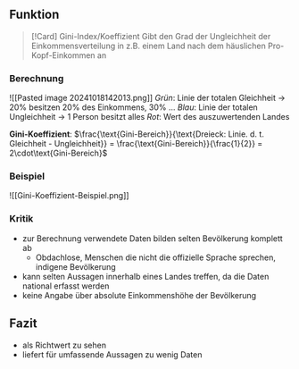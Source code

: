 ## Funktion
>[!Card] Gini-Index/Koeffizient
>Gibt den Grad der Ungleichheit der Einkommensverteilung in z.B. einem Land nach dem häuslichen Pro-Kopf-Einkommen an
<!--SR:!2025-10-01,249,330-->

### Berechnung
![[Pasted image 20241018142013.png]]
*Grün*: Linie der totalen Gleichheit -> 20% besitzen 20% des Einkommens, 30% ...
*Blau*: Linie der totalen Ungleichheit -> 1 Person besitzt alles
*Rot*: Wert des auszuwertenden Landes

**Gini-Koeffizient**: $\frac{\text{Gini-Bereich}}{\text{Dreieck: Linie. d. t. Gleichheit - Ungleichheit}} = \frac{\text{Gini-Bereich}}{\frac{1}{2}} = 2\cdot\text{Gini-Bereich}$
### Beispiel
![[Gini-Koeffizient-Beispiel.png]]
### Kritik
- zur Berechnung verwendete Daten bilden selten Bevölkerung komplett ab
	- Obdachlose, Menschen die nicht die offizielle Sprache sprechen, indigene Bevölkerung 
- kann selten Aussagen innerhalb eines Landes treffen, da die Daten national erfasst werden
- keine Angabe über absolute Einkommenshöhe der Bevölkerung

## Fazit
- als Richtwert zu sehen
- liefert für umfassende Aussagen zu wenig Daten
